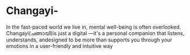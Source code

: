 # Changayi-
In the fast-paced world we live in, mental well-being is often overlooked. Changayi(ചങ്ങായി)is just a digital —it's a personal companion that listens, understands, andesigned to be more than  supports you through your emotions in a user-friendly and intuitive way
